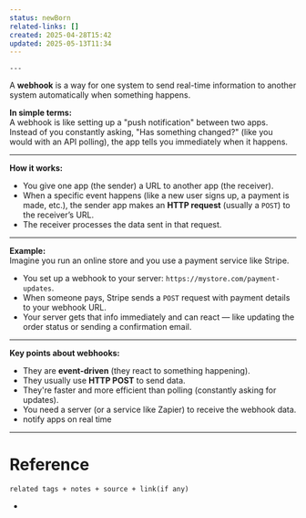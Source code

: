 ```yaml
---
status: newBorn
related-links: []
created: 2025-04-28T15:42
updated: 2025-05-13T11:34
---
```

	---

A **webhook** is a way for one system to send real-time information to another system automatically when something happens.

**In simple terms:**  
A webhook is like setting up a "push notification" between two apps. Instead of you constantly asking, "Has something changed?" (like you would with an API polling), the app tells you immediately when it happens.

---

**How it works:**

- You give one app (the sender) a URL to another app (the receiver).
- When a specific event happens (like a new user signs up, a payment is made, etc.), the sender app makes an **HTTP request** (usually a `POST`) to the receiver’s URL.
- The receiver processes the data sent in that request.

---

**Example:**  
Imagine you run an online store and you use a payment service like Stripe.

- You set up a webhook to your server: `https://mystore.com/payment-updates`.
- When someone pays, Stripe sends a `POST` request with payment details to your webhook URL.
- Your server gets that info immediately and can react — like updating the order status or sending a confirmation email.

---

**Key points about webhooks:**

- They are **event-driven** (they react to something happening).
- They usually use **HTTP POST** to send data.
- They're faster and more efficient than polling (constantly asking for updates).
- You need a server (or a service like Zapier) to receive the webhook data.
- notify apps on real time

---



# Reference
`related tags + notes + source + link(if any)`
 

- 